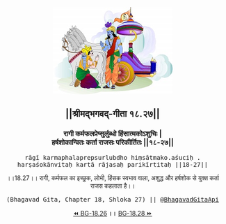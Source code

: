 <center><img src="../../asset/BG.png" alt="#API #bhagavadgitaapi #slok #nodejs #js #api #gitaapi #krishna #hinduism #vedic #ISKCON #shreemadbhagavadgita #technology"/>
<h2>||श्रीमद्‍भगवद्‍-गीता १८.२७||</h2>
<h3>रागी कर्मफलप्रेप्सुर्लुब्धो हिंसात्मकोऽशुचिः |<br/>हर्षशोकान्वितः कर्ता राजसः परिकीर्तितः ||१८-२७||</h3>
<pre>rāgī karmaphalaprepsurlubdho hiṃsātmako.aśuciḥ .<br/>harṣaśokānvitaḥ kartā rājasaḥ parikīrtitaḥ ||18-27||</pre>
<p>।।18.27।। रागी, कर्मफल का इच्छुक, लोभी, हिंसक स्वभाव वाला, अशुद्ध और हर्षशोक से युक्त कर्ता राजस कहलाता है।।</p>
<pre>(Bhagavad Gita, Chapter 18, Shloka 27) || <a href="https://twitter.com/bhagavadgitaapi">@BhagavadGitaApi</a></pre><a href="../../18/26">⏪  BG-18.26</a><b>        ।।        </b><a href="../../18/28">BG-18.28  ⏩</a></center></center>